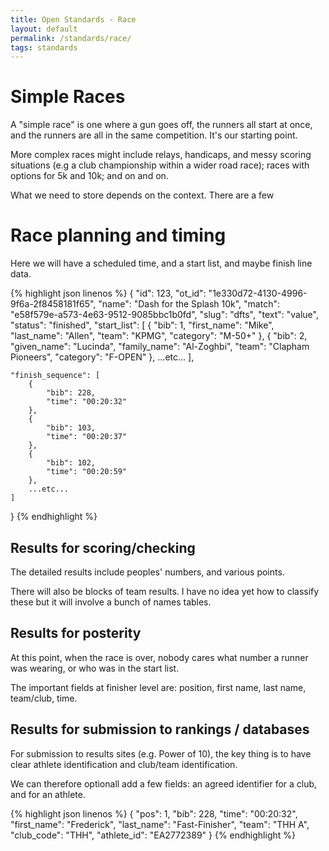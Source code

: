 ```yaml
---
title: Open Standards - Race
layout: default
permalink: /standards/race/
tags: standards
---
```


# Simple Races

A "simple race" is one where a gun goes off, the runners all start at once, and the runners are all in the same competition.  It's our starting point. 

More complex races might include relays, handicaps, and messy scoring situations (e.g a club championship within a wider road race); races with options for 5k and 10k; and on and on. 


What we need to store depends on the context.  There are a few


# Race planning and timing

Here we will have a scheduled time, and a start list, and maybe finish line data.

{% highlight json linenos %}
{
    "id": 123,
    "ot_id": "1e330d72-4130-4996-9f6a-2f8458181f65",
    "name": "Dash for the Splash 10k",
    "match": "e58f579e-a573-4e63-9512-9085bbc1b0fd",
    "slug": "dfts",
    "text": "value",
    "status": "finished",
    "start_list": [
        {
          "bib": 1,
          "first_name": "Mike",
          "last_name": "Allen",
          "team": "KPMG",
          "category": "M-50+"
        },
        {
          "bib": 2,
          "given_name": "Lucinda",
          "family_name": "Al-Zoghbi",
          "team": "Clapham Pioneers",
          "category": "F-OPEN"
        },
        ...etc...
    ],

    "finish_sequence": [
        {
            "bib": 228,
            "time": "00:20:32"
        },
        {
            "bib": 103,
            "time": "00:20:37"
        },
        {
            "bib": 102,
            "time": "00:20:59"
        },
        ...etc...
    ]
    
}
{% endhighlight %}

## Results for scoring/checking

The detailed results include peoples' numbers, and various points.

There will also be blocks of team results.  I have no idea yet how to classify these but it will involve a bunch of names tables.


## Results for posterity
At this point, when the race is over, nobody cares what number a runner was wearing, or who was in the start list.

The important fields at finisher level are:  position, first name, last name, team/club, time.


## Results for submission to rankings / databases

For submission to results sites (e.g. Power of 10), the key thing is to have clear athlete identification and club/team identification.

We can therefore optionall add a few fields: an agreed identifier for a club, and for an athlete.

{% highlight json linenos %}
    {
            "pos": 1,
            "bib": 228,
            "time": "00:20:32",
            "first_name": "Frederick",
            "last_name": "Fast-Finisher",
            "team": "THH A",
            "club_code": "THH",
            "athlete_id": "EA2772389"
    }
{% endhighlight %}


